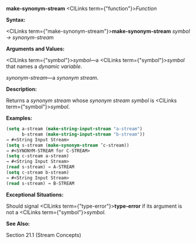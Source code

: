 **make-synonym-stream** <ClLinks  term={"function"}><i>Function</i></ClLinks> 



**Syntax:** 



<ClLinks  term={"make-synonym-stream"}><b>make-synonym-stream</b></ClLinks> *symbol → synonym-stream* 



**Arguments and Values:** 



<ClLinks  term={"symbol"}><i>symbol</i></ClLinks>—a <ClLinks  term={"symbol"}><i>symbol</i></ClLinks> that names a *dynamic variable*. 



*synonym-stream*—a *synonym stream*. 



**Description:** 



Returns a *synonym stream* whose *synonym stream symbol* is <ClLinks  term={"symbol"}><i>symbol</i></ClLinks>. 



**Examples:**
```lisp
(setq a-stream (make-string-input-stream "a-stream") 
      b-stream (make-string-input-stream "b-stream")) 
→ #<String Input Stream> 
(setq s-stream (make-synonym-stream ’c-stream)) 
→ #<SYNONYM-STREAM for C-STREAM> 
(setq c-stream a-stream) 
→ #<String Input Stream> 
(read s-stream) → A-STREAM 
(setq c-stream b-stream) 
→ #<String Input Stream> 
(read s-stream) → B-STREAM 
```
**Exceptional Situations:** 



Should signal <ClLinks  term={"type-error"}><b>type-error</b></ClLinks> if its argument is not a <ClLinks  term={"symbol"}><i>symbol</i></ClLinks>. 



**See Also:** 



Section 21.1 (Stream Concepts) 



